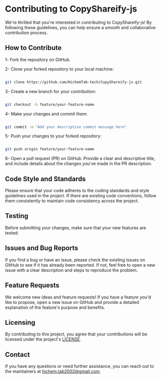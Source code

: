 # Contributing to CopyShareify-js

We're thrilled that you're interested in contributing to CopyShareify-js! By following these guidelines, you can help ensure a smooth and collaborative contribution process.

## How to Contribute

1- Fork the repository on GitHub.

2- Clone your forked repository to your local machine:

```bash

git clone https://github.com/HichemTab-tech/CopyShareify-js.git

```

3- Create a new branch for your contribution:

```bash

git checkout -b feature/your-feature-name

```

4- Make your changes and commit them:

```bash

git commit -m "Add your descriptive commit message here"

```

5- Push your changes to your forked repository:

```bash

git push origin feature/your-feature-name

```

6- Open a pull request (PR) on GitHub. Provide a clear and descriptive title, and include details about the changes you've made in the PR description.

## Code Style and Standards
Please ensure that your code adheres to the coding standards and style guidelines used in the project. If there are existing code conventions, follow them consistently to maintain code consistency across the project.

## Testing
Before submitting your changes, make sure that your new features are tested.

## Issues and Bug Reports
If you find a bug or have an issue, please check the existing issues on GitHub to see if it has already been reported. If not, feel free to open a new issue with a clear description and steps to reproduce the problem.

## Feature Requests
We welcome new ideas and feature requests! If you have a feature you'd like to propose, open a new issue on GitHub and provide a detailed explanation of the feature's purpose and benefits.

## Licensing
By contributing to this project, you agree that your contributions will be licensed under the project's [LICENSE](https://github.com/HichemTab-tech/CopyShareify-js/blob/master/LICENSE).

## Contact
If you have any questions or need further assistance, you can reach out to the maintainers at hichem.tab2002@gmail.com.
